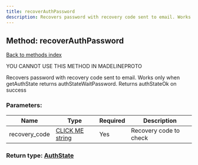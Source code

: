 ```yaml
---
title: recoverAuthPassword
description: Recovers password with recovery code sent to email. Works only when getAuthState returns authStateWaitPassword. Returns authStateOk on success
---
```

## Method: recoverAuthPassword  
[Back to methods index](index.md)


YOU CANNOT USE THIS METHOD IN MADELINEPROTO


Recovers password with recovery code sent to email. Works only when getAuthState returns authStateWaitPassword. Returns authStateOk on success

### Parameters:

| Name     |    Type       | Required | Description |
|----------|---------------|----------|-------------|
|recovery\_code|[CLICK ME string](../types/string.md) | Yes|Recovery code to check|


### Return type: [AuthState](../types/AuthState.md)

